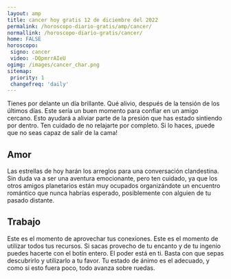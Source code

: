 ```yaml
---
layout: amp
title: cancer hoy gratis 12 de diciembre del 2022 
permalink: /horoscopo-diario-gratis/amp/cancer/
normallink: /horoscopo-diario-gratis/cancer/
home: FALSE
horoscopo:
 signo: cancer
 video: -DQpmrrAIeU
ogimg: /images/cancer_char.png
sitemap:
 priority: 1
 changefreq: 'daily'
---
```



Tienes por delante un día brillante. Qué alivio, después de la tensión de los últimos días. Este sería un buen momento para confiar en un amigo cercano. Esto ayudará a aliviar parte de la presión que has estado sintiendo por dentro. Ten cuidado de no relajarte por completo. Si lo haces, ¡puede que no seas capaz de salir de la cama!

## Amor

Las estrellas de hoy harán los arreglos para una conversación clandestina. Sin duda va a ser una aventura emocionante, pero ten cuidado, ya que los otros amigos planetarios están muy ocupados organizándote un encuentro romántico que nunca habrías esperado, posiblemente con alguien de tu pasado distante.

## Trabajo

Este es el momento de aprovechar tus conexiones. Este es el momento de utilizar todos tus recursos. Si sacas provecho de tu encanto y de tu ingenio puedes hacerte con el botín entero. El poder está en ti. Basta con que sepas descubrirlo y utilizarlo a tu favor. Tu estado de ánimo es el adecuado, y como si esto fuera poco, todo avanza sobre ruedas.